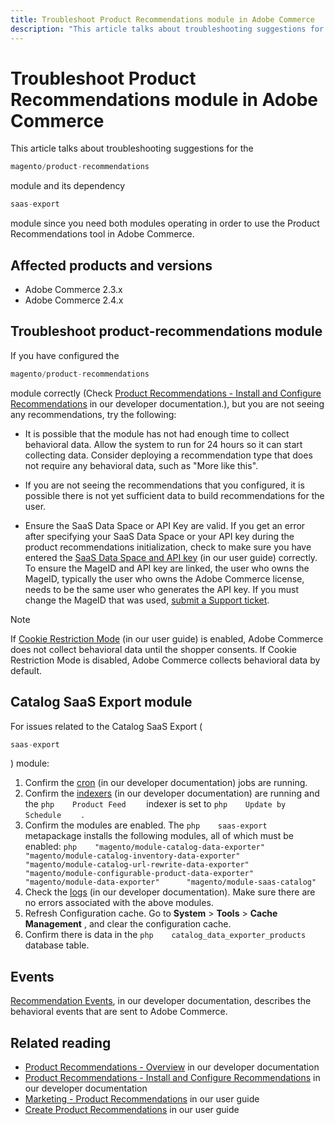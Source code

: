 ```yaml
---
title: Troubleshoot Product Recommendations module in Adobe Commerce
description: "This article talks about troubleshooting suggestions for the"
---
```


# Troubleshoot Product Recommendations module in Adobe Commerce

This article talks about troubleshooting suggestions for the

```php
magento/product-recommendations
```

module and its dependency

```php
saas-export
```

module since you need both modules operating in order to use the Product Recommendations tool in Adobe Commerce.

## Affected products and versions

* Adobe Commerce 2.3.x
* Adobe Commerce 2.4.x

## Troubleshoot product-recommendations module

If you have configured the

```php
magento/product-recommendations
```

module correctly (Check [Product Recommendations - Install and Configure Recommendations](https://devdocs.magento.com/recommendations/install-configure.html) in our developer documentation.), but you are not seeing any recommendations, try the following:

* It is possible that the module has not had enough time to collect behavioral data. Allow the system to run for 24 hours so it can start collecting data. Consider deploying a recommendation type that does not require any behavioral data, such as "More like this".

* If you are not seeing the recommendations that you configured, it is possible there is not yet sufficient data to build recommendations for the user.

* Ensure the SaaS Data Space or API Key are valid. If you get an error after specifying your SaaS Data Space or your API key during the product recommendations initialization, check to make sure you have entered the [SaaS Data Space and API key](https://docs.magento.com/user-guide/configuration/services/saas.html) (in our user guide) correctly. To ensure the MageID and API key are linked, the user who owns the MageID, typically the user who owns the Adobe Commerce license, needs to be the same user who generates the API key. If you must change the MageID that was used, [submit a Support ticket](https://experienceleague.adobe.com/docs/commerce-knowledge-base/kb/help-center-guide/magento-help-center-user-guide.html#submit-ticket).

>[!NOTE]
>
>If [Cookie Restriction Mode](https://docs.magento.com/m2/ce/user_guide/stores/compliance-cookie-restriction-mode.html) (in our user guide) is enabled, Adobe Commerce does not collect behavioral data until the shopper consents. If Cookie Restriction Mode is disabled, Adobe Commerce collects behavioral data by default.

## Catalog SaaS Export module

For issues related to the Catalog SaaS Export (

```php
saas-export
```

) module:

1. Confirm the [cron](https://devdocs.magento.com/guides/v2.3/config-guide/cli/config-cli-subcommands-cron.html) (in our developer documentation) jobs are running.
1. Confirm the [indexers](https://devdocs.magento.com/guides/v2.3/config-guide/cli/config-cli-subcommands-index.html) (in our developer documentation) are running and the    ```php    Product Feed    ```    indexer is set to    ```php    Update by Schedule    ```    .
1. Confirm the modules are enabled. The    ```php    saas-export    ```    metapackage installs the following modules, all of which must be enabled:    ```php    "magento/module-catalog-data-exporter"      "magento/module-catalog-inventory-data-exporter"      "magento/module-catalog-url-rewrite-data-exporter"      "magento/module-configurable-product-data-exporter"      "magento/module-data-exporter"      "magento/module-saas-catalog"    ```
1. Check the [logs](https://devdocs.magento.com/guides/v2.3/config-guide/cli/logging.html) (in our developer documentation). Make sure there are no errors associated with the above modules.
1. Refresh Configuration cache. Go to **System** > **Tools** > **Cache Management** , and clear the configuration cache.
1. Confirm there is data in the    ```php    catalog_data_exporter_products    ```    database table.

## Events

 [Recommendation Events](https://devdocs.magento.com/recommendations/verify.html), in our developer documentation, describes the behavioral events that are sent to Adobe Commerce.

## Related reading

* [Product Recommendations - Overview](https://devdocs.magento.com/recommendations/product-recs.html) in our developer documentation
* [Product Recommendations - Install and Configure Recommendations](https://devdocs.magento.com/recommendations/install-configure.html) in our developer documentation
* [Marketing - Product Recommendations](https://docs.magento.com/m2/ee/user_guide/marketing/product-recommendations.html) in our user guide
* [Create Product Recommendations](https://docs.magento.com/m2/ee/user_guide/marketing/create-new-rec.html) in our user guide
